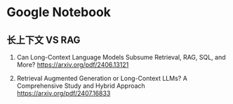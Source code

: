 # Google Notebook

## 长上下文 VS RAG

1. Can Long-Context Language Models Subsume
Retrieval, RAG, SQL, and More?
https://arxiv.org/pdf/2406.13121

2. Retrieval Augmented Generation or Long-Context LLMs?
A Comprehensive Study and Hybrid Approach
https://arxiv.org/pdf/2407.16833